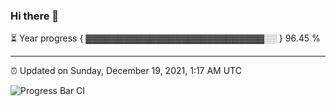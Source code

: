 ### Hi there 👋

⏳ Year progress { ▓▓▓▓▓▓▓▓▓▓▓▓▓▓▓▓▓▓▓▓▓▓▓▓▓▓▓▓░░ } 96.45 %

---

⏰ Updated on Sunday, December 19, 2021, 1:17 AM UTC

![Progress Bar CI](https://github.com/arthurbuhl/arthurbuhl/workflows/Progress%20Bar%20CI/badge.svg)
